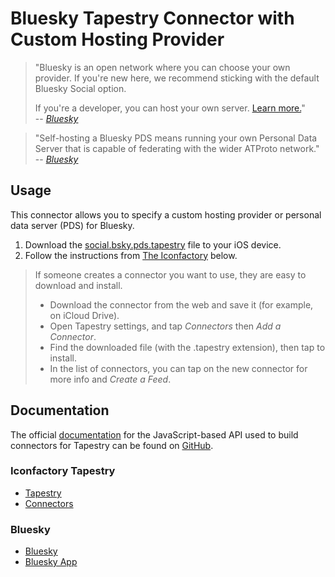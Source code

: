# Bluesky Tapestry Connector with Custom Hosting Provider
>"Bluesky is an open network where you can choose your own provider. If you're new here, we recommend sticking with the default Bluesky Social option.
>
>If you're a developer, you can host your own server. [Learn more.](https://atproto.com/guides/self-hosting)"  
>-- <cite>[Bluesky](https://bsky.app)</cite>

>"Self-hosting a Bluesky PDS means running your own Personal Data Server that is capable of federating with the wider ATProto network."  
>-- <cite>[Bluesky](https://atproto.com/guides/self-hosting)</cite>

## Usage
This connector allows you to specify a custom hosting provider or personal data server (PDS) for Bluesky.

1. Download the [social.bsky.pds.tapestry](social.bsky.pds.tapestry) file to your iOS device.
2. Follow the instructions from [The Iconfactory](https://usetapestry.com/connectors/) below.

>If someone creates a connector you want to use, they are easy to download and install.
>
> * Download the connector from the web and save it (for example, on iCloud Drive).
> * Open Tapestry settings, and tap *Connectors* then *Add a Connector*.
> * Find the downloaded file (with the .tapestry extension), then tap to install.
> * In the list of connectors, you can tap on the new connector for more info and *Create a Feed*.

## Documentation

The official [documentation](https://github.com/TheIconfactory/Tapestry/blob/main/Documentation/GettingStarted.md) for the JavaScript-based API used to build connectors for Tapestry can be found on [GitHub](https://github.com/TheIconfactory/Tapestry).

### Iconfactory Tapestry
* [Tapestry](https://usetapestry.com)
* [Connectors](https://usetapestry.com/connectors)

### Bluesky
* [Bluesky](https://bsky.social)
* [Bluesky App](https://bsky.app)